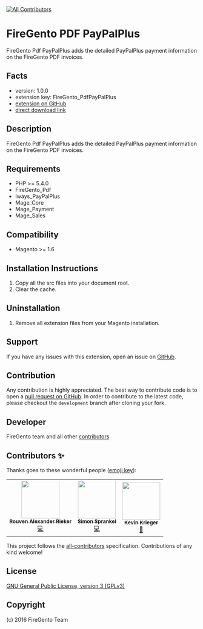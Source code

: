 <!-- ALL-CONTRIBUTORS-BADGE:START - Do not remove or modify this section -->
[![All Contributors](https://img.shields.io/badge/all_contributors-3-orange.svg?style=flat-square)](#contributors-)
<!-- ALL-CONTRIBUTORS-BADGE:END -->

# FireGento PDF PayPalPlus

FireGento Pdf PayPalPlus adds the detailed PayPalPlus payment information on the FireGento PDF invoices.

## Facts

- version: 1.0.0
- extension key: FireGento_PdfPayPalPlus
- [extension on GitHub](https://github.com/firegento/firegento-pdf-paypalplus)
- [direct download link](https://github.com/firegento/firegento-pdf-paypalplus/archive/master.zip)

## Description

FireGento Pdf PayPalPlus adds the detailed PayPalPlus payment information on the FireGento PDF invoices.

## Requirements

- PHP >= 5.4.0
- FireGento_Pdf
- Iways_PayPalPlus
- Mage_Core
- Mage_Payment
- Mage_Sales

## Compatibility

- Magento >= 1.6

## Installation Instructions

1. Copy all the src files into your document root.
2. Clear the cache.

## Uninstallation

1. Remove all extension files from your Magento installation.

## Support

If you have any issues with this extension, open an issue on [GitHub](https://github.com/firegento/firegento-pdf-paypalplus/issues).

## Contribution

Any contribution is highly appreciated. The best way to contribute code is to open a [pull request on GitHub](https://help.github.com/articles/using-pull-requests). In order to contribute to the latest code, please checkout the `development` branch after cloning your fork.

## Developer

FireGento team and all other [contributors](https://github.com/firegento/firegento-pdf-paypalplus/contributors)


## Contributors ✨

Thanks goes to these wonderful people ([emoji key](https://allcontributors.org/docs/en/emoji-key)):

<!-- ALL-CONTRIBUTORS-LIST:START - Do not remove or modify this section -->
<!-- prettier-ignore-start -->
<!-- markdownlint-disable -->
<table>
  <tr>
    <td align="center"><a href="https://rouven.io/"><img src="https://avatars3.githubusercontent.com/u/393419?v=4" width="100px;" alt=""/><br /><sub><b>Rouven Alexander Rieker</b></sub></a><br /><a href="https://github.com/firegento/firegento-pdf-paypalplus/commits?author=therouv" title="Code">💻</a></td>
    <td align="center"><a href="https://www.simonsprankel.com/"><img src="https://avatars1.githubusercontent.com/u/930199?v=4" width="100px;" alt=""/><br /><sub><b>Simon Sprankel</b></sub></a><br /><a href="https://github.com/firegento/firegento-pdf-paypalplus/commits?author=sprankhub" title="Code">💻</a></td>
    <td align="center"><a href="https://github.com/kkrieger85"><img src="https://avatars2.githubusercontent.com/u/4435523?v=4" width="100px;" alt=""/><br /><sub><b>Kevin Krieger</b></sub></a><br /><a href="https://github.com/firegento/firegento-pdf-paypalplus/commits?author=kkrieger85" title="Documentation">📖</a></td>
  </tr>
</table>

<!-- markdownlint-enable -->
<!-- prettier-ignore-end -->
<!-- ALL-CONTRIBUTORS-LIST:END -->

This project follows the [all-contributors](https://github.com/all-contributors/all-contributors) specification. Contributions of any kind welcome!

## License

[GNU General Public License, version 3 (GPLv3)](http://opensource.org/licenses/gpl-3.0)

## Copyright

(c) 2016 FireGento Team
